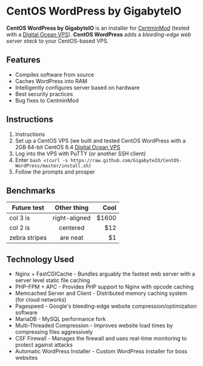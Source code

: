 # CentOS WordPress by GigabyteIO
**CentOS WordPress by GigabyteIO** is an installer for [CentminMod](http://centminmod.com/) (tested with a [Digital Ocean VPS](https://www.digitalocean.com/?refcode=751743d45e36)). **CentOS WordPress** adds a *bleeding-edge web server stack* to your CentOS-based VPS.
## Features
+ Compiles software from source
+ Caches WordPress into RAM
+ Intelligently configures server based on hardware
+ Best security practices
+ Bug fixes to CentminMod
## Instructions
1. Instructions
2. Set up a CentOS VPS (we built and tested CentOS WordPress with a 2GB 64-bit CentOS 6.4 [Digital Ocean VPS](https://www.digitalocean.com/?refcode=751743d45e36)
3. Log into the VPS with PuTTY (or another SSH client)
4. Enter `bash <(curl -s https://raw.github.com/GigabyteIO/CentOS-WordPress/master/install.sh)`
5. Follow the prompts and prosper
## Benchmarks
| Future test        | Other thing           | Cool  |
| ------------- |:-------------:| -----:|
| col 3 is      | right-aligned | $1600 |
| col 2 is      | centered      |   $12 |
| zebra stripes | are neat      |    $1 |
## Technology Used
+ Nginx + FastCGICache - Bundles arguably the fastest web server with a server level static file caching
+ PHP-FPM + APC - Provides PHP support to Nginx with opcode caching
+ Memcached Server and Client - Distributed memory caching system (for cloud networks)
+ Pagespeed - Google's bleeding-edge website compression/optimization software
+ MariaDB - MySQL performance fork
+ Multi-Threaded Compression - Improves website load times by compressing files aggressively
+ CSF Firewall - Manages the firewall and uses real-time monitoring to protect against attacks
+ Automatic WordPress Installer - Custom WordPress installer for boss websites
